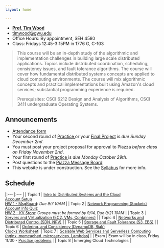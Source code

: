 ```yaml
---
layout: home

---
```

<div class="wrapper" markdown="0"><div class="footer-col-wrapper">
<div class="footer-col two-col-1">
    <ul class="contact-list">
        <li><a href="https://faculty.cs.gwu.edu/timwood/"><b>Prof. Tim Wood</b></a></li>
        <li><a href="mailto:timwood@gwu.edu">timwood@gwu.edu</a></li>
        <li>Office Hours: By appointment, SEH 4580</li>
        <li>Class: Fridays 12:45-3:15PM in 1776 G, C-103</li>
    </ul>
</div>
</div></div>


> This course will be an in-depth study of the algorithmic and implementation challenges in building large scale distributed applications. Topics include distributed coordination, scheduling, consistency issues, and fault tolerance algorithms. The course will cover how fundamental distributed systems concepts are applied to cloud computing environments. The course will mix algorithmic concepts and practical implementations built using Amazon's cloud services; substantial programming experience is required.
>
> Prerequisites: CSCI 6212 Design and Analysis of Algorithms, CSCI 3411 undergraduate Operating Systems.




## Announcements ##
 - [Attendance form](https://goo.gl/forms/RdGTgWfUSXKPzRzM2)
 - Your second round of [Practice ](learn/) or your [Final Project](learn/project/) is *due Sunday December 2nd*.
 - You must post your project proposal for approval to Piazza *before class on Friday November 2nd*.
 - Your first round of [Practice ](learn/) is *due Monday October 29th*.
 - Post questions to the [Piazza Message Board](https://piazza.com/gwu/fall2018/csci6421/home)
 - This website is under construction. See the [Syllabus](syllabus/) for more info.

## Schedule  ##

<div style="font-size:90%">

|:---  |:--- |
| Topic 1 | [Intro to Distributed Systems and the Cloud](slides/1-intro.pdf) <br> [Account Setup](accounts) <br> [HW 1 - MsgBoard](hw-1/): *Due 9/7 10AM* |
| Topic 2 | [Network Programming (Sockets)](slides/2-internet.pdf) <br><a href="https://goo.gl/forms/aBk9iKWmvj0tCPpL2">Account Info Quiz</a> <br> [HW 2 - KV Store](hw-2/): *Groups must be formed by 9/14, Due 9/21 10AM* |
| Topic 3 | [Servers and Virtualization (EC2, VMs, Containers)](slides/3-cloud-servers.pdf)  |
| Topic 4 | [Networks and Distributed Control (SDN, NFV)](slides/4-sdn-nfv.pdf) |
| Topic 5 | [Storage and Fault Tolerance (S3, EBS)](slides/5-storage-faults.pdf) |
| Topic 6 | [Ordering, and Consistency  (DynamoDB, Riak)](slides/6-clocks.pdf)  <br> [Clocks Worksheet](slides/clock-worksheet.pdf)|
| Topic 7 | [Scalable Web Services and Serverless Computing (nginx, memcached, microservices, Lambdas)](slides/7-web-scale.pdf) |
| Exam | Exam will be in class, Friday 11/30 - [Practice problems](slides/sample-exam.pdf) |
| Topic 8 | Emerging Cloud Technologies |

</div>
